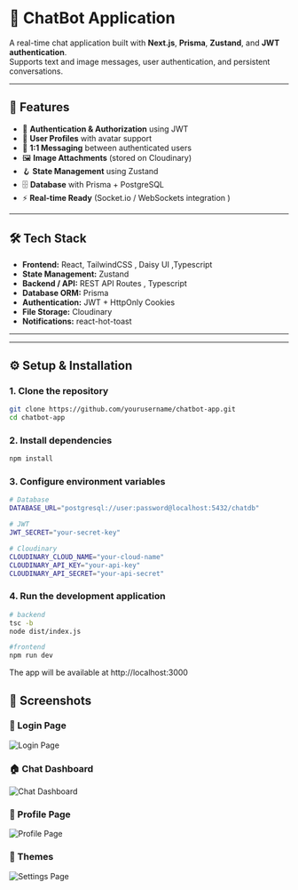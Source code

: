 # 💬 ChatBot Application

A real-time chat application built with **Next.js**, **Prisma**, **Zustand**, and **JWT authentication**.  
Supports text and image messages, user authentication, and persistent conversations.

---

## 🚀 Features

- 🔐 **Authentication & Authorization** using JWT
- 👤 **User Profiles** with avatar support
- 💬 **1:1 Messaging** between authenticated users
- 🖼️ **Image Attachments** (stored on Cloudinary)
- 🪝 **State Management** using Zustand
- 🗄️ **Database** with Prisma + PostgreSQL
- ⚡ **Real-time Ready** (Socket.io / WebSockets integration )

---

## 🛠️ Tech Stack

- **Frontend:**  React, TailwindCSS , Daisy UI ,Typescript
- **State Management:** Zustand
- **Backend / API:** REST API Routes , Typescript
- **Database ORM:** Prisma
- **Authentication:** JWT + HttpOnly Cookies
- **File Storage:** Cloudinary
- **Notifications:** react-hot-toast

---


---

## ⚙️ Setup & Installation

### 1. Clone the repository
```bash
git clone https://github.com/yourusername/chatbot-app.git
cd chatbot-app
```
### 2. Install dependencies
```bash
npm install
```
### 3. Configure environment variables
```bash
# Database
DATABASE_URL="postgresql://user:password@localhost:5432/chatdb"

# JWT
JWT_SECRET="your-secret-key"

# Cloudinary
CLOUDINARY_CLOUD_NAME="your-cloud-name"
CLOUDINARY_API_KEY="your-api-key"
CLOUDINARY_API_SECRET="your-api-secret"
```
### 4. Run the development application
```bash
# backend
tsc -b
node dist/index.js

#frontend
npm run dev
```
The app will be available at http://localhost:3000

## 📸 Screenshots

### 🔑 Login Page
![Login Page](./public/images/Screenshot(109).png/)

### 🏠 Chat Dashboard
![Chat Dashboard](./public/images/Screenshot(105).png/)

### 👤 Profile Page
![Profile Page](./public/images/Screenshot(108).png/)

### 🌈 Themes
![Settings Page](./public/images/Screenshot(107).png/)










